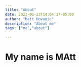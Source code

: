 ```yaml
---
title: "About"
date: 2023-01-23T14:04:37-05:00
author: "Matt Hovanic"
description: "About me"
tags: ["me","about"]

---
```


# My name is MAtt